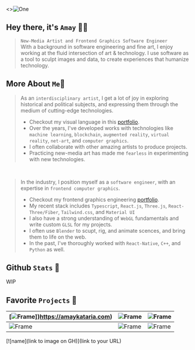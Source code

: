 <>![One](https://github.com/eulphean/eulphean/assets/4178424/e18f197c-de50-4979-971d-ee065259f4bc)

## Hey there, it's `Amay` 👋🏼<br />

>`New-Media Artist and Frontend Graphics Software Engineer`<br/>With a background in software engineering and fine art, I enjoy working at the fluid intersection of art & technology. I use software as a tool to sculpt images and data, to create experiences that humanize technology.
## **More About `Me`🧍**
> As an `interdisciplinary artist`, I get a lot of joy in exploring historical and political subjects, and expressing them through the medium of cutting-edge technologies.
> - Checkout my visual language in this [portfolio](https://heyzine.com/flip-book/0070a9c08d.html).
> - Over the years, I've developed works with technologies like `machine learning`, `blockchain`, `augmented reality`, `virtual reality`, `net-art`, and `computer graphics`.
> - I often collaborate with other amazing artists to produce projects.
> - Practicing new-media art has made me `fearless` in experimenting with new technologies.
<br />

> In the industry, I position myself as a `software engineer`, with an expertise in `frontend computer graphics`. 
> - Checkout my frontend graphics engineering [portfolio](https://heyzine.com/flip-book/fa5164ac35.html).
> - My recent stack includes `Typescript`, `React.js`, `Three.js`, `React-Three/Fiber`, `Tailwind.css`, and `Material UI`
> - I also have a strong understanding of `WebGL` fundamentals and write custom `GLSL` for my projects.  
> - I often use `Blender` to scupt, rig, and animate scences, and bring them to life on the web.
> - In the past, I've thoroughly worked with `React-Native`, `C++`, and `Python` as well. 

## Github `Stats` 💯
<!-- <img src="https://komarev.com/ghpvc/?username=eulphean&label=Profile%20views&color=0e75b6&style=flat" alt="eulphean" /><br /> -->
WIP
## Favorite `Projects` 🤟
| [![Frame](https://github.com/eulphean/eulphean/assets/4178424/bdcf6317-7b84-48ca-8971-eb9dc15912c8)])https://amaykataria.com)| ![Frame](https://github.com/eulphean/eulphean/assets/4178424/bdcf6317-7b84-48ca-8971-eb9dc15912c8) | ![Frame](https://github.com/eulphean/eulphean/assets/4178424/bdcf6317-7b84-48ca-8971-eb9dc15912c8) |
| ------------- | ------------- | ------------- |
| ![Frame](https://github.com/eulphean/eulphean/assets/4178424/bdcf6317-7b84-48ca-8971-eb9dc15912c8) | ![Frame](https://github.com/eulphean/eulphean/assets/4178424/bdcf6317-7b84-48ca-8971-eb9dc15912c8) | ![Frame](https://github.com/eulphean/eulphean/assets/4178424/bdcf6317-7b84-48ca-8971-eb9dc15912c8) |

[![name](link to image on GH)](link to your URL)
